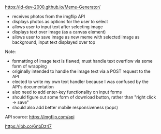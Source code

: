 https://id-dev-2000.github.io/Meme-Generator/

- receives photos from the imgflip API
- displays photos as options for the user to select
- allows user to input text after selecting image
- displays text over image (as a canvas element)
- allows user to save image as new meme with selected image as background, input text displayed over top

Note:
- formatting of image text is flawed; must handle text overflow via some form of wrapping
- originally intended to handle the image text via a POST request to the API
- elected to write my own text handler because I was confused by the API's documentation
- also need to add enter-key functionality on input forms
- should figure out some form of download button, rather than "right click -> save"
- should also add better mobile responsiveness (oops)

API source: https://imgflip.com/api

https://ibb.co/6nbDz47
